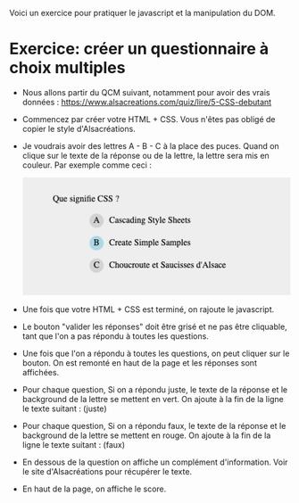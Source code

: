 Voici un exercice pour pratiquer le javascript et la manipulation du DOM.

# Exercice: créer un questionnaire à choix multiples

- Nous allons partir du QCM suivant, notamment pour avoir des vrais données : https://www.alsacreations.com/quiz/lire/5-CSS-debutant

- Commencez par créer votre HTML + CSS. Vous n'êtes pas obligé de copier le style d'Alsacréations.

- Je voudrais avoir des lettres A - B - C à la place des puces. Quand on clique sur le texte de la réponse ou de la lettre, la lettre sera mis en couleur. Par exemple comme ceci :

  ![Première étape](./medias/images/quizz_bouton.png)

- Une fois que votre HTML + CSS est terminé, on rajoute le javascript.

- Le bouton "valider les réponses" doit être grisé et ne pas être cliquable, tant que l'on a pas répondu à toutes les questions.

- Une fois que l'on a répondu à toutes les questions, on peut cliquer sur le bouton. On est remonté en haut de la page et les réponses sont affichées.

- Pour chaque question, Si on a répondu juste, le texte de la réponse et le background de la lettre se mettent en vert. On ajoute à la fin de la ligne le texte suitant : (juste)

- Pour chaque question, Si on a répondu faux, le texte de la réponse et le background de la lettre se mettent en rouge. On ajoute à la fin de la ligne le texte suitant : (faux)

- En dessous de la question on affiche un complément d'information. Voir le site d'Alsacréations pour récupérer le texte.

- En haut de la page, on affiche le score.
